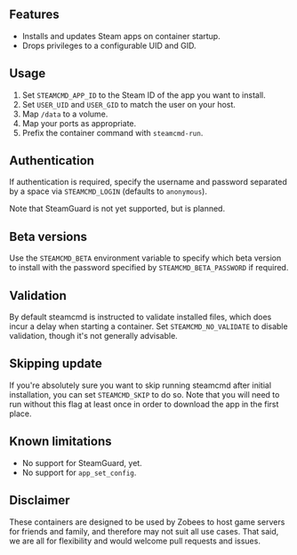 ## Features

 * Installs and updates Steam apps on container startup.
 * Drops privileges to a configurable UID and GID.

## Usage

 1. Set `STEAMCMD_APP_ID` to the Steam ID of the app you want to install.
 2. Set `USER_UID` and `USER_GID` to match the user on your host.
 2. Map `/data` to a volume.
 3. Map your ports as appropriate.
 4. Prefix the container command with `steamcmd-run`.

## Authentication

If authentication is required, specify the username and password separated by a space via `STEAMCMD_LOGIN` (defaults to `anonymous`).

Note that SteamGuard is not yet supported, but is planned.

## Beta versions

Use the `STEAMCMD_BETA` environment variable to specify which beta version to install with the password specified by `STEAMCMD_BETA_PASSWORD` if required.

## Validation

By default steamcmd is instructed to validate installed files, which does incur a delay when starting a container. Set `STEAMCMD_NO_VALIDATE` to disable validation, though it's not generally advisable.

## Skipping update

If you're absolutely sure you want to skip running steamcmd after initial installation, you can set `STEAMCMD_SKIP` to do so. Note that you will need to run without this flag at least once in order to download the app in the first place.

## Known limitations

 * No support for SteamGuard, yet.
 * No support for `app_set_config`.

## Disclaimer

These containers are designed to be used by Zobees to host game servers for friends and family, and therefore may not suit all use cases.  That said, we are all for flexibility and would welcome pull requests and issues.
